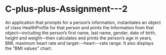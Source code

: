 # C-plus-plus-Assignment---2
An application that prompts for a person’s information, instantiates an object of class HealthProfile for that person and prints the Information from that object—including the person’s first name, last name, gender, date of birth, height and weight—then calculates and prints the person’s age in years, BMI, maximum heart rate and target--‐heart--‐rate range. It also displays the “BMI values” chart.
